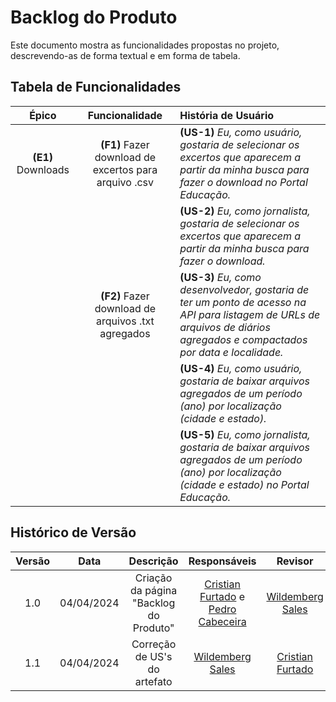 # **Backlog do Produto**

Este documento mostra as funcionalidades propostas no projeto, descrevendo-as de forma textual e em forma de tabela.

## Tabela de Funcionalidades

| Épico |    Funcionalidade    |                 História de Usuário                |
| :---: | :--------: | :--------------------------------------- |
|  **(E1)** Downloads  | **(F1)** Fazer download de excertos para arquivo .csv |      **(US-1)** *Eu, como usuário, gostaria de selecionar os excertos que aparecem a partir da minha busca para fazer o download no Portal Educação.*       |
|  |  |      **(US-2)** *Eu, como jornalista, gostaria de selecionar os excertos que aparecem a partir da minha busca para fazer o download.*     |
|  | **(F2)** Fazer download de arquivos .txt agregados |      **(US-3)** *Eu, como desenvolvedor, gostaria de ter um ponto de acesso na API para listagem de URLs de arquivos de diários agregados e compactados por data e localidade.*     |
|  |  |      **(US-4)** *Eu, como usuário, gostaria de baixar arquivos agregados de um período (ano) por localização (cidade e estado).*    |
|  |  |      **(US-5)** *Eu, como jornalista, gostaria de baixar arquivos agregados de um período (ano) por localização (cidade e estado) no Portal Educação.*    |



## Histórico de Versão

| Versão |    Data    |                 Descrição                 |                                         Responsáveis                                         |                     Revisor                     |
| :----: | :--------: | :---------------------------------------: | :------------------------------------------------------------------------------------------: | :---------------------------------------------: |
|  1.0   | 04/04/2024 |      Criação da página "Backlog do Produto"       |    [Cristian Furtado](https://github.com/csafurtado) e [Pedro Cabeceira](https://github.com/pkbceira03)     |    [Wildemberg Sales](https://github.com/wildemberg-sales)   |
|  1.1   | 04/04/2024 |      Correção de US's do artefato       |    [Wildemberg Sales](https://github.com/wildemberg-sales)    |   [Cristian Furtado](https://github.com/csafurtado)   |
